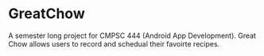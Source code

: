 # GreatChow
A semester long project for CMPSC 444 (Android App Development). Great Chow allows users to record and schedual their favoirte recipes. 
